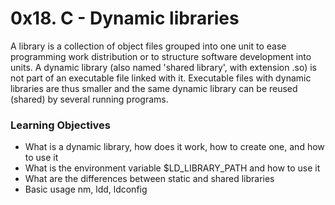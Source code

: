 # 0x18. C - Dynamic libraries
A library is a collection of object files grouped into one unit to ease
programming work distribution or to structure software development into units.
A dynamic library (also named 'shared library', with extension .so) is not part
of an executable file linked with it.
Executable files with dynamic libraries are thus smaller and the same dynamic
library can be reused (shared) by several running programs.

### Learning Objectives
* What is a dynamic library, how does it work, how to create one, and how to use it
* What is the environment variable $LD_LIBRARY_PATH and how to use it
* What are the differences between static and shared libraries
* Basic usage nm, ldd, ldconfig
